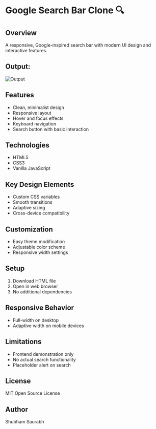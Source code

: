 # Google Search Bar Clone 🔍

## Overview

A responsive, Google-inspired search bar with modern UI design and interactive features.

## Output:

![Output](https://github.com/user-attachments/assets/4c4d81e3-9c81-417e-860c-8066785d6696)

## Features

- Clean, minimalist design
- Responsive layout
- Hover and focus effects
- Keyboard navigation
- Search button with basic interaction

## Technologies

- HTML5
- CSS3
- Vanilla JavaScript

## Key Design Elements

- Custom CSS variables
- Smooth transitions
- Adaptive sizing
- Cross-device compatibility

## Customization

- Easy theme modification
- Adjustable color scheme
- Responsive width settings

## Setup

1. Download HTML file
2. Open in web browser
3. No additional dependencies

## Responsive Behavior

- Full-width on desktop
- Adaptive width on mobile devices

## Limitations

- Frontend demonstration only
- No actual search functionality
- Placeholder alert on search

## License

MIT Open Source License

## Author

Shubham Saurabh
